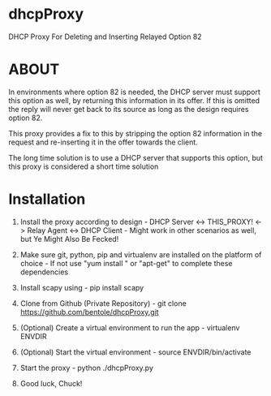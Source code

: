 # dhcpProxy
DHCP Proxy For Deleting and Inserting Relayed Option 82

# ABOUT

In environments where option 82 is needed, the DHCP server must support this option as well, by 
returning this information in its offer. If this is omitted the reply will never get back
to its source as long as the design requires option 82.

This proxy provides a fix to this by stripping the option 82 information in the request and
re-inserting it in the offer towards the client.

The long time solution is to use a DHCP server that supports this option, but this proxy is considered
a short time solution

# Installation

1. Install the proxy  according to design
		- DHCP Server <-> THIS_PROXY! <-> Relay Agent <-> DHCP Client
		- Might work in other scenarios as well, but Ye Might Also Be Fecked!

2. Make sure git, python, pip and virtualenv are installed on the platform of choice
		- If not use "yum install " or "apt-get" to complete these dependencies

3. Install scapy using
		- pip install scapy

4. Clone from Github (Private Repository)
		- git clone https://github.com/bentole/dhcpProxy.git

5. (Optional) Create a virtual environment to run the app
		- virtualenv ENVDIR 

6. (Optional) Start the virtual environment
		- source ENVDIR/bin/activate

7. Start the proxy
		- python ./dhcpProxy.py

8. Good luck, Chuck!

